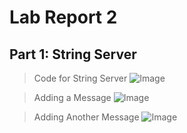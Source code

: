 # Lab Report 2

## Part 1: String Server

> Code for String Server
![Image](https://user-images.githubusercontent.com/86041345/215351849-6830247c-52d8-42f6-b860-58a41362cba2.png)

> Adding a Message
![Image](https://user-images.githubusercontent.com/86041345/215352081-520a58d6-e6a1-40a0-8b81-1ee431e530c3.png)

> Adding Another Message
![Image](https://user-images.githubusercontent.com/86041345/215352161-ff36ff4a-b447-45f7-a58c-627039bad038.png)
